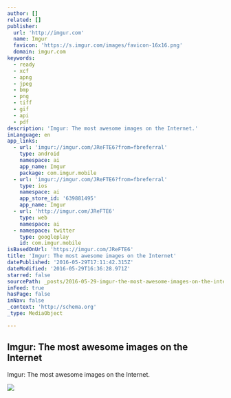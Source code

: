 ```yaml
---
author: []
related: []
publisher:
  url: 'http://imgur.com'
  name: Imgur
  favicon: 'https://s.imgur.com/images/favicon-16x16.png'
  domain: imgur.com
keywords:
  - ready
  - xcf
  - apng
  - jpeg
  - bmp
  - png
  - tiff
  - gif
  - api
  - pdf
description: 'Imgur: The most awesome images on the Internet.'
inLanguage: en
app_links:
  - url: 'imgur://imgur.com/JReFTE6?from=fbreferral'
    type: android
    namespace: ai
    app_name: Imgur
    package: com.imgur.mobile
  - url: 'imgur://imgur.com/JReFTE6?from=fbreferral'
    type: ios
    namespace: ai
    app_store_id: '639881495'
    app_name: Imgur
  - url: 'http://imgur.com/JReFTE6'
    type: web
    namespace: ai
  - namespace: twitter
    type: googleplay
    id: com.imgur.mobile
isBasedOnUrl: 'https://imgur.com/JReFTE6'
title: 'Imgur: The most awesome images on the Internet'
datePublished: '2016-05-29T17:11:42.315Z'
dateModified: '2016-05-29T16:36:28.971Z'
starred: false
sourcePath: _posts/2016-05-29-imgur-the-most-awesome-images-on-the-internet.md
inFeed: true
hasPage: false
inNav: false
_context: 'http://schema.org'
_type: MediaObject

---
```

<article style=""><h1>Imgur: The most awesome images on the Internet</h1><p>Imgur: The most awesome images on the Internet.</p><img src="http://imgur.com/JReFTE6.jpg" /></article>